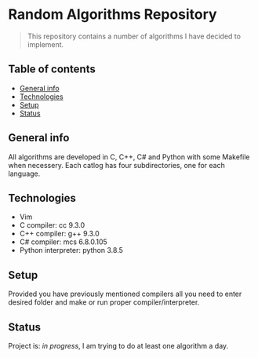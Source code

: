 # Random Algorithms Repository
> This repository contains a number of algorithms I have decided to implement. 

## Table of contents
* [General info](#general-info)
* [Technologies](#technologies)
* [Setup](#setup)
* [Status](#status)

## General info
All algorithms are developed in C, C++, C# and Python with some Makefile when necessery. Each catlog has four subdirectories, one for each language.

## Technologies
* Vim 
* C compiler: cc 9.3.0
* C++ compiler: g++ 9.3.0
* C# compiler: mcs 6.8.0.105
* Python interpreter: python 3.8.5


## Setup
Provided you have previously mentioned compilers all you need to enter desired folder and make or run proper compiler/interpreter.

## Status
Project is: _in progress_, I am trying to do at least one algorithm a day.

